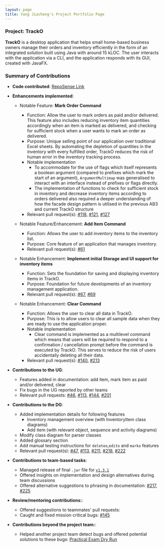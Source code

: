 ```yaml
---
layout: page
title: Yang Jiacheng's Project Portfolio Page
---
```


### Project: TrackO 

**TrackO** is a desktop application that helps small home-based business owners manage their orders and inventory efficiently
in the form of an integrated solution built using Java with around 15 kLOC. The user interacts with the application via a
CLI, and the application responds with its GUI, created with JavaFX.

### Summary of Contributions
* **Code contributed**: [RepoSense Link](https://nus-cs2103-ay2223s1.github.io/tp-dashboard/?search=jiacheng-y&breakdown=true)

* **Enhancements implemented**:
  * Notable Feature: **Mark Order Command**
    * Function: Allow the user to mark orders as paid and/or delivered. This feature also includes reducing inventory 
    item quantities accordingly when an item is marked as delivered, and checking for sufficient stock when a 
    user wants to mark an order as delivered. 
    * Purpose: Unique selling point of our application over traditional Excel sheets. By automating 
    the depletion of quantities in the inventory with every fulfilled order, TrackO reduces the risk of
    human error in the inventory tracking process. 
    * Notable implementation 
      * To accommodate for the use of flags which itself represents a boolean argument (compared to prefixes which 
      mark the start of an argument), `ArgumentMultimap` was generalised to interact with an interface instead of 
      prefixes or flags directly.
      * The implementation of functions to check for sufficient stock in inventory and decrease inventory items 
      according to orders delivered also required a deeper understanding of how the facade design pattern is utilised
      in the previous AB3 and current TrackO structure 
    * Relevant pull request(s): [#118](https://github.com/AY2223S1-CS2103T-W15-3/tp/pull/118),
    [#121](https://github.com/AY2223S1-CS2103T-W15-3/tp/pull/121), 
    [#127](https://github.com/AY2223S1-CS2103T-W15-3/tp/pull/127)

  * Notable Feature/Enhancement: **Add Item Command**
    * Function: Allows the user to add inventory items to the inventory list. 
    * Purpose: Core feature of an application that manages inventory. 
    * Relevant pull request(s): [#61](https://github.com/AY2223S1-CS2103T-W15-3/tp/pull/61)

  * Notable Enhancement: **Implement initial Storage and UI support for inventory items**
    * Function: Sets the foundation for saving and displaying inventory items in TrackO. 
    * Purpose: Foundation for future developments of an inventory management application. 
    * Relevant pull request(s): [#67](https://github.com/AY2223S1-CS2103T-W15-3/tp/pull/67),
    [#69](https://github.com/AY2223S1-CS2103T-W15-3/tp/pull/69)

  * Notable Enhancement: **Clear Command**
    * Function: Allows the user to clear all data in TrackO. 
    * Purpose: This is to allow users to clear all sample data when they are ready to use the application proper.
    * Notable implementation
      * Clear command is implemented as a multilevel command which means that users will be required to respond to a 
      confirmation / cancellation prompt before the command is executed by TrackO. This serves to reduce the risk of 
      users accidentally deleting all their data. 
    * Relevant pull request(s): [#140](https://github.com/AY2223S1-CS2103T-W15-3/tp/pull/140), 
    [#213](https://github.com/AY2223S1-CS2103T-W15-3/tp/pull/213)

* **Contributions to the UG**: 
  * Features added in documentation: add item, mark item as paid and/or delivered, clear
  * Fix bugs in the UG reported by other teams
  * Relevant pull requests: [#46](https://github.com/AY2223S1-CS2103T-W15-3/tp/pull/46), 
  [#113](https://github.com/AY2223S1-CS2103T-W15-3/tp/pull/113), 
  [#144](https://github.com/AY2223S1-CS2103T-W15-3/tp/pull/144), 
  [#201](https://github.com/AY2223S1-CS2103T-W15-3/tp/pull/201)

* **Contributions to the DG**: 
  * Added implementation details for following features
    * Inventory management overview (with InventoryItem class diagrams)
    * Add item (with relevant object, sequence and activity diagrams)
  * Modify class diagram for parser classes
  * Added glossary section
  * Add manual testing instructions for `deleteo`,`edito` and `marko` features
  * Relevant pull request(s): [#47](https://github.com/AY2223S1-CS2103T-W15-3/tp/pull/47), 
  [#113](https://github.com/AY2223S1-CS2103T-W15-3/tp/pull/113), 
  [#211](https://github.com/AY2223S1-CS2103T-W15-3/tp/pull/211), 
  [#218](https://github.com/AY2223S1-CS2103T-W15-3/tp/pull/218), 
  [#222](https://github.com/AY2223S1-CS2103T-W15-3/tp/pull/222)

* **Contributions to team-based tasks**: 
  * Managed release of final `.jar` file for 
  [`v1.3.1`](https://github.com/AY2223S1-CS2103T-W15-3/tp/releases/tag/v0.3) 
  * Offered insights on implementation and design alternatives during team discussions
  * Offered alternative suggestions to phrasing in documentation: 
  [#217](https://github.com/AY2223S1-CS2103T-W15-3/tp/pull/217), 
  [#225](https://github.com/AY2223S1-CS2103T-W15-3/tp/pull/225)

* **Review/mentoring contributions:**: 
  * Offered suggestions to teammates' pull requests: 
  * Caught and fixed mission critical bugs: [#145](https://github.com/AY2223S1-CS2103T-W15-3/tp/pull/145)

* **Contributions beyond the project team:**: 
  * Helped another project team detect bugs and offered potential solutions to these bugs: 
  [Practical Exam Dry Run](https://github.com/Jiacheng-y/ped/issues)
